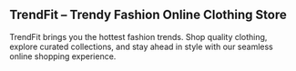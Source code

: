 ## TrendFit – Trendy Fashion Online Clothing Store

TrendFit brings you the hottest fashion trends. Shop quality clothing, explore curated collections, and stay ahead in style with our seamless online shopping experience.
